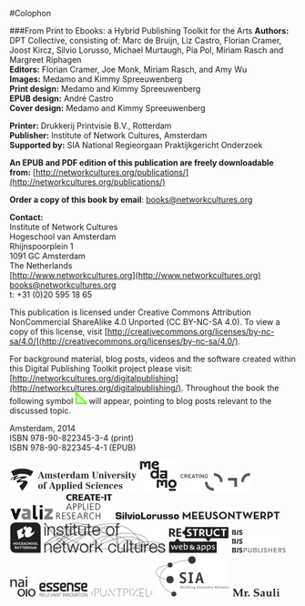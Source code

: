 #Colophon 

###From Print to Ebooks: a Hybrid Publishing Toolkit for the Arts 
**Authors:** DPT Collective, consisting of: Marc de Bruijn, Liz Castro, Florian Cramer, Joost Kircz, Silvio Lorusso, Michael Murtaugh, Pia Pol, Miriam Rasch and Margreet Riphagen<br/> 
**Editors:** Florian Cramer, Joe Monk, Miriam Rasch, and Amy Wu<br/> 
**Images:** Medamo and Kimmy Spreeuwenberg<br/> 
**Print design:** Medamo and Kimmy Spreeuwenberg<br/> 
**EPUB design:** André Castro<br/> 
**Cover design:** Medamo and Kimmy Spreeuwenberg<br/> 

 
**Printer:** Drukkerij Printvisie B.V., Rotterdam<br/> 
**Publisher:** Institute of Network Cultures, Amsterdam<br/> 
**Supported by:** SIA National Regieorgaan Praktijkgericht Onderzoek 
 
 
**An EPUB and PDF edition of this publication are freely downloadable from:** [http://networkcultures.org/publications/](http://networkcultures.org/publications/) 
 
**Order a copy of this book by email**: books@networkcultures.org 
 
 
**Contact:**<br/> 
Institute of Network Cultures<br/> 
Hogeschool van Amsterdam<br/> 
Rhijnspoorplein 1<br/> 
1091 GC Amsterdam<br/> 
The Netherlands<br/> 
[http://www.networkcultures.org](http://www.networkcultures.org)<br/> 
books@networkcultures.org<br/> 
t: +31 (0)20 595 18 65 
 
 
This publication is licensed under Creative Commons Attribution NonCommercial ShareAlike 4.0 Unported (CC BY-NC-SA 4.0). To view a copy of this license, visit [http://creativecommons.org/licenses/by-nc-sa/4.0/](http://creativecommons.org/licenses/by-nc-sa/4.0/). 
 
 
 
For background material, blog posts, videos and the software created within this Digital Publishing Toolkit project please visit: [http://networkcultures.org/digitalpublishing](http://networkcultures.org/digitalpublishing/). Throughout the book the following symbol ![Bloglink](images/dpt_blog_verwijzing.png) will appear, pointing to blog posts relevant to the discussed topic. 
 
 
Amsterdam, 2014<br/> 
ISBN 978-90-822345-3-4 (print)<br/> 
ISBN 978-90-822345-4-1 (EPUB)<br/> 
 
 
[![Hogeschool van Amsterdam](images/logos_partners/logo_partner_HvA.png)](http://hva.nl) 
[![Medamo](images/logos_partners/logo_partner_medamo.png)](http://www.medamo.nl/) 
[![creating010](images/logos_partners/logo_partner_Creating010.png)](http://creating010.hr.nl) 
[![Valiz](images/logos_partners/logo_partner_valiz.png)](http://www.valiz.nl/) 
[![Create-IT Applied Research](images/logos_partners/logo_partner_Create-it.png)](http://www.hva.nl/create-it) 
[![Silvio Lorusso](images/logos_partners/logo_partner_SilvioLorusso.png)](http://silviolorusso.com/) 
[![Meeusontwerpt](images/logos_partners/logo_partner_Meeusontwerpt.png)](http://www.meeusontwerpt.nl/) 
[![Hogeschool Rotterdam](images/logos_partners/logo_partner_HRO.png)](http://www.hogeschoolrotterdam.nl/) 
[![Institute of Network Cultures](images/logos_partners/logo_partner_INC.png)](http://networkcultures.org) 
[![Restruct](images/logos_partners/logo_partner_Restruct.png)](https://restruct.nl/) 
[![BISPublishers](images/logos_partners/logo_partner_Bis.png)](http://www.bispublishers.nl/) 
[![nai010](images/logos_partners/logo_partner_nai.png)](http://www.nai010.com/) 
[![Essense](images/logos_partners/logo_partner_essense.png)](http://essense.eu/) 
[![PUNTPIXEL](images/logos_partners/logo_partner_puntpixel.png)](http://puntpixel.nl/) 
[![Regieorgaan Praktijkgericht Onderzoek SIA](images/logos_partners/logo_partner_SIA.png)](http://www.regieorgaan-sia.nl/) 
[![Mr. Sauli](images/logos_partners/logo_partner_MrSauli.png)](http://mrsauli.nl/) 
